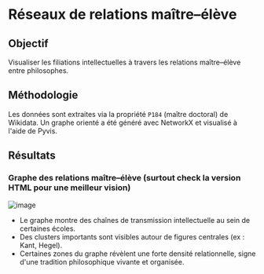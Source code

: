 # Réseaux de relations maître–élève

## Objectif
Visualiser les filiations intellectuelles à travers les relations maître–élève entre philosophes.

## Méthodologie
Les données sont extraites via la propriété `P184` (maître doctoral) de Wikidata. Un graphe orienté a été généré avec NetworkX et visualisé à l'aide de Pyvis.

## Résultats

### Graphe des relations maître–élève (surtout check la version HTML pour une meilleur vision)
![image](https://github.com/user-attachments/assets/1e094fab-9a31-4a62-af74-9b48ded7fdf9)


- Le graphe montre des chaînes de transmission intellectuelle au sein de certaines écoles.
- Des clusters importants sont visibles autour de figures centrales (ex : Kant, Hegel).
- Certaines zones du graphe révèlent une forte densité relationnelle, signe d'une tradition philosophique vivante et organisée.


